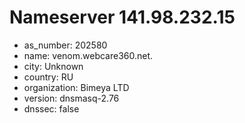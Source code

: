 # Nameserver 141.98.232.15

* as_number: 202580
* name: venom.webcare360.net.
* city: Unknown
* country: RU
* organization: Bimeya LTD
* version: dnsmasq-2.76
* dnssec: false
